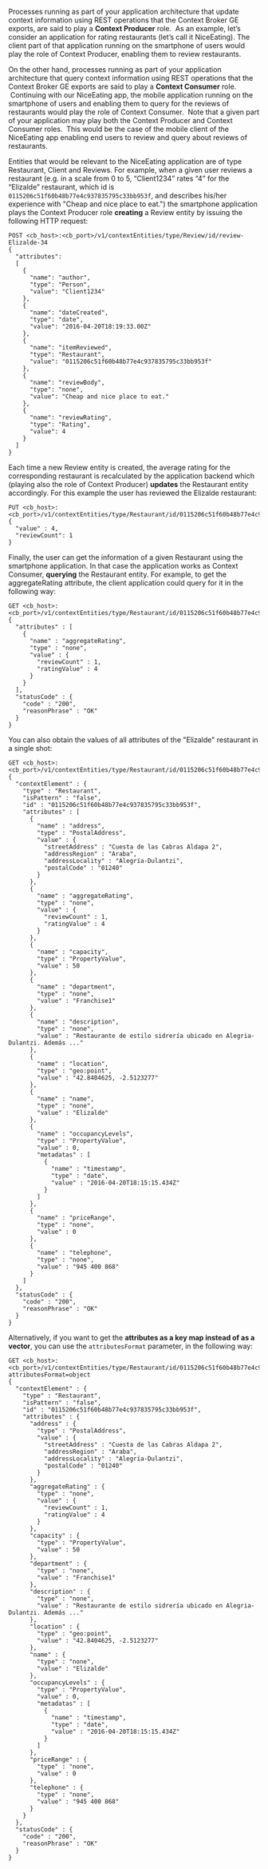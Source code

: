 Processes running as part of your application architecture that update
context information using REST operations that the Context Broker GE
exports, are said to play a **Context Producer** role.  As an example,
let’s consider an application for rating restaurants (let’s call it
NiceEating). The client part of that application running on the
smartphone of users would play the role of Context Producer, enabling
them to review restaurants.

On the other hand, processes running as part of your application
architecture that query context information using REST operations that
the Context Broker GE exports are said to play a **Context Consumer**
role.  Continuing with our NiceEating app, the mobile application
running on the smartphone of users and enabling them to query for the
reviews of restaurants would play the role of Context Consumer.  Note
that a given part of your application may play both the Context Producer
and Context Consumer roles.  This would be the case of the mobile client
of the NiceEating app enabling end users to review and query about reviews
of restaurants.

Entities that would be relevant to the NiceEating application are of
type Restaurant, Client and Reviews. For example, when a given user
reviews a restaurant (e.g. in a scale from 0 to 5, “Client1234” rates
“4” for the “Elizalde” restaurant, which id is `0115206c51f60b48b77e4c937835795c33bb953f`, and describes his/her experience with "Cheap and nice place to eat.") the smartphone application plays the
Context Producer role **creating** a Review entity by issuing the
following HTTP request:

    POST <cb_host>:<cb_port>/v1/contextEntities/type/Review/id/review-Elizalde-34
    {
      "attributes":
      [
        {
          "name": "author",
          "type": "Person",
          "value": "Client1234"
        },
        {
          "name": "dateCreated",
          "type": "date",
          "value": "2016-04-20T18:19:33.00Z"
        },
        {
          "name": "itemReviewed",
          "type": "Restaurant",
          "value": "0115206c51f60b48b77e4c937835795c33bb953f"
        },
        {
          "name": "reviewBody",
          "type": "none",
          "value": "Cheap and nice place to eat."
        },
        {
          "name": "reviewRating",
          "type": "Rating",
          "value": 4
        }
      ]
    }

Each time a new Review entity is created, the average rating for the
corresponding restaurant is recalculated by the application backend
which (playing also the role of Context Producer) **updates** the
Restaurant entity accordingly. For this example the user has reviewed the Elizalde restaurant:

    PUT <cb_host>:<cb_port>/v1/contextEntities/type/Restaurant/id/0115206c51f60b48b77e4c937835795c33bb953f/attributes/aggregateRating
    {
      "value" : 4,
      "reviewCount": 1
    }

Finally, the user can get the information of a given Restaurant using
the smartphone application. In that case the application works as
Context Consumer, **querying** the Restaurant entity. For example, to get
the aggregateRating attribute, the client application could query for
it in the following way:

    GET <cb_host>:<cb_port>/v1/contextEntities/type/Restaurant/id/0115206c51f60b48b77e4c937835795c33bb953f/attributes/aggregateRating    
    {
      "attributes" : [
        {
          "name" : "aggregateRating",
          "type" : "none",
          "value" : {
            "reviewCount" : 1,
            "ratingValue" : 4
          }
        }
      ],
      "statusCode" : {
        "code" : "200",
        "reasonPhrase" : "OK"
      }
    }


You can also obtain the values of all attributes of the "Elizalde"
restaurant in a single shot:


    GET <cb_host>:<cb_port>/v1/contextEntities/type/Restaurant/id/0115206c51f60b48b77e4c937835795c33bb953f
    {
      "contextElement" : {
        "type" : "Restaurant",
        "isPattern" : "false",
        "id" : "0115206c51f60b48b77e4c937835795c33bb953f",
        "attributes" : [
          {
            "name" : "address",
            "type" : "PostalAddress",
            "value" : {
              "streetAddress" : "Cuesta de las Cabras Aldapa 2",
              "addressRegion" : "Araba",
              "addressLocality" : "Alegría-Dulantzi",
              "postalCode" : "01240"
            }
          },
          {
            "name" : "aggregateRating",
            "type" : "none",
            "value" : {
              "reviewCount" : 1,
              "ratingValue" : 4
            }
          },
          {
            "name" : "capacity",
            "type" : "PropertyValue",
            "value" : 50
          },
          {
            "name" : "department",
            "type" : "none",
            "value" : "Franchise1"
          },
          {
            "name" : "description",
            "type" : "none",
            "value" : "Restaurante de estilo sidrería ubicado en Alegria-Dulantzi. Además ..."
          },
          {
            "name" : "location",
            "type" : "geo:point",
            "value" : "42.8404625, -2.5123277"
          },
          {
            "name" : "name",
            "type" : "none",
            "value" : "Elizalde"
          },
          {
            "name" : "occupancyLevels",
            "type" : "PropertyValue",
            "value" : 0,
            "metadatas" : [
              {
                "name" : "timestamp",
                "type" : "date",
                "value" : "2016-04-20T18:15:15.434Z"
              }
            ]
          },
          {
            "name" : "priceRange",
            "type" : "none",
            "value" : 0
          },
          {
            "name" : "telephone",
            "type" : "none",
            "value" : "945 400 868"
          }
        ]
      },
      "statusCode" : {
        "code" : "200",
        "reasonPhrase" : "OK"
      }
    }



Alternatively, if you want to get the **attributes as a key map instead
of as a vector**, you can use the `attributesFormat` parameter, in the
following way:

    GET <cb_host>:<cb_port>/v1/contextEntities/type/Restaurant/id/0115206c51f60b48b77e4c937835795c33bb953f?attributesFormat=object    
    {
      "contextElement" : {
        "type" : "Restaurant",
        "isPattern" : "false",
        "id" : "0115206c51f60b48b77e4c937835795c33bb953f",
        "attributes" : {
          "address" : {
            "type" : "PostalAddress",
            "value" : {
              "streetAddress" : "Cuesta de las Cabras Aldapa 2",
              "addressRegion" : "Araba",
              "addressLocality" : "Alegría-Dulantzi",
              "postalCode" : "01240"
            }
          },
          "aggregateRating" : {
            "type" : "none",
            "value" : {
              "reviewCount" : 1,
              "ratingValue" : 4
            }
          },
          "capacity" : {
            "type" : "PropertyValue",
            "value" : 50
          },
          "department" : {
            "type" : "none",
            "value" : "Franchise1"
          },
          "description" : {
            "type" : "none",
            "value" : "Restaurante de estilo sidrería ubicado en Alegria-Dulantzi. Además ..."
          },
          "location" : {
            "type" : "geo:point",
            "value" : "42.8404625, -2.5123277"
          },
          "name" : {
            "type" : "none",
            "value" : "Elizalde"
          },
          "occupancyLevels" : {
            "type" : "PropertyValue",
            "value" : 0,
            "metadatas" : [
              {
                "name" : "timestamp",
                "type" : "date",
                "value" : "2016-04-20T18:15:15.434Z"
              }
            ]
          },
          "priceRange" : {
            "type" : "none",
            "value" : 0
          },
          "telephone" : {
            "type" : "none",
            "value" : "945 400 868"
          }
        }
      },
      "statusCode" : {
        "code" : "200",
        "reasonPhrase" : "OK"
      }
    }

